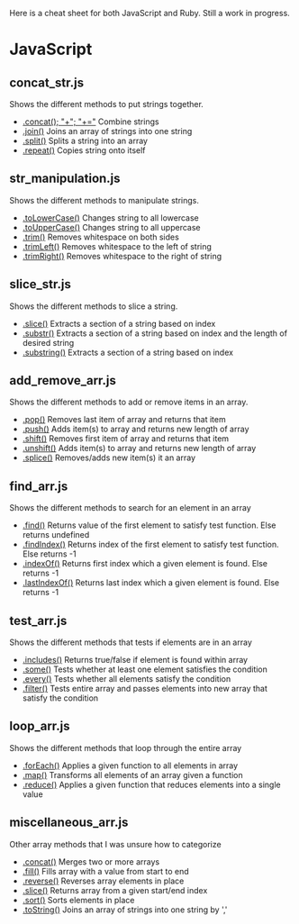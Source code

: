 Here is a cheat sheet for both JavaScript and Ruby. Still a work in progress.

# JavaScript

## concat_str.js

Shows the different methods to put strings together.

- [.concat(); "+"; "+="](https://developer.mozilla.org/en-US/docs/Web/JavaScript/Reference/Global_Objects/String/concat) Combine strings
- [.join()](https://developer.mozilla.org/en-US/docs/Web/JavaScript/Reference/Global_Objects/Array/join) Joins an array of strings into one string
- [.split()](https://developer.mozilla.org/en-US/docs/Web/JavaScript/Reference/Global_Objects/String/split) Splits a string into an array
- [.repeat()](https://developer.mozilla.org/en-US/docs/Web/JavaScript/Reference/Global_Objects/String/repeat) Copies string onto itself

## str_manipulation.js

Shows the different methods to manipulate strings.

- [.toLowerCase()](https://developer.mozilla.org/en-US/docs/Web/JavaScript/Reference/Global_Objects/String/toLowerCase) Changes string to all lowercase
- [.toUpperCase()](https://developer.mozilla.org/en-US/docs/Web/JavaScript/Reference/Global_Objects/String/toUpperCase) Changes string to all uppercase
- [.trim()](https://developer.mozilla.org/en-US/docs/Web/JavaScript/Reference/Global_Objects/String/Trim) Removes whitespace on both sides
- [.trimLeft()](https://developer.mozilla.org/en-US/docs/Web/JavaScript/Reference/Global_Objects/String/TrimLeft) Removes whitespace to the left of string
- [.trimRight()](https://developer.mozilla.org/en-US/docs/Web/JavaScript/Reference/Global_Objects/String/TrimRight) Removes whitespace to the right of string

## slice_str.js

Shows the different methods to slice a string.

- [.slice()](https://developer.mozilla.org/en-US/docs/Web/JavaScript/Reference/Global_Objects/String/slice) Extracts a section of a string based on index
- [.substr()](https://developer.mozilla.org/en-US/docs/Web/JavaScript/Reference/Global_Objects/String/substr) Extracts a section of a string based on index and the length of desired string
- [.substring()](https://developer.mozilla.org/en-US/docs/Web/JavaScript/Reference/Global_Objects/String/substring) Extracts a section of a string based on index

## add_remove_arr.js

Shows the different methods to add or remove items in an array.

- [.pop()](https://developer.mozilla.org/en-US/docs/Web/JavaScript/Reference/Global_Objects/Array/pop) Removes last item of array and returns that item
- [.push()](https://developer.mozilla.org/en-US/docs/Web/JavaScript/Reference/Global_Objects/Array/push) Adds item(s) to array and returns new length of array
- [.shift()](https://developer.mozilla.org/en-US/docs/Web/JavaScript/Reference/Global_Objects/Array/shift) Removes first item of array and returns that item
- [.unshift()](https://developer.mozilla.org/en-US/docs/Web/JavaScript/Reference/Global_Objects/Array/unshift) Adds item(s) to array and returns new length of array
- [.splice()](https://developer.mozilla.org/en-US/docs/Web/JavaScript/Reference/Global_Objects/Array/splice) Removes/adds new item(s) it an array

## find_arr.js

Shows the different methods to search for an element in an array

- [.find()](https://developer.mozilla.org/en-US/docs/Web/JavaScript/Reference/Global_Objects/Array/find) Returns value of the first element to satisfy test function. Else returns undefined
- [.findIndex()](https://developer.mozilla.org/en-US/docs/Web/JavaScript/Reference/Global_Objects/Array/findIndex) Returns index of the first element to satisfy test function. Else returns -1
- [.indexOf()](https://developer.mozilla.org/en-US/docs/Web/JavaScript/Reference/Global_Objects/Array/indexOf) Returns first index which a given element is found. Else returns -1
- [.lastIndexOf()](https://developer.mozilla.org/en-US/docs/Web/JavaScript/Reference/Global_Objects/Array/lastIndexOf) Returns last index which a given element is found. Else returns -1

## test_arr.js

Shows the different methods that tests if elements are in an array

- [.includes()](https://developer.mozilla.org/en-US/docs/Web/JavaScript/Reference/Global_Objects/Array/includes) Returns true/false if element is found within array
- [.some()](https://developer.mozilla.org/en-US/docs/Web/JavaScript/Reference/Global_Objects/Array/some) Tests whether at least one element satisfies the condition
- [.every()](https://developer.mozilla.org/en-US/docs/Web/JavaScript/Reference/Global_Objects/Array/every) Tests whether all elements satisfy the condition
- [.filter()](https://developer.mozilla.org/en-US/docs/Web/JavaScript/Reference/Global_Objects/Array/filter) Tests entire array and passes elements into new array that satisfy the condition

## loop_arr.js

Shows the different methods that loop through the entire array

- [.forEach()](https://developer.mozilla.org/en-US/docs/Web/JavaScript/Reference/Global_Objects/Array/forEach) Applies a given function to all elements in array
- [.map()](https://developer.mozilla.org/en-US/docs/Web/JavaScript/Reference/Global_Objects/Array/map) Transforms all elements of an array given a function
- [.reduce()](https://developer.mozilla.org/en-US/docs/Web/JavaScript/Reference/Global_Objects/Array/Reduce) Applies a given function that reduces elements into a single value

## miscellaneous_arr.js

Other array methods that I was unsure how to categorize

- [.concat()](https://developer.mozilla.org/en-US/docs/Web/JavaScript/Reference/Global_Objects/Array/concat) Merges two or more arrays
- [.fill()](https://developer.mozilla.org/en-US/docs/Web/JavaScript/Reference/Global_Objects/Array/fill) Fills array with a value from start to end
- [.reverse()](https://developer.mozilla.org/en-US/docs/Web/JavaScript/Reference/Global_Objects/Array/reverse) Reverses array elements in place
- [.slice()](https://developer.mozilla.org/en-US/docs/Web/JavaScript/Reference/Global_Objects/Array/slice) Returns array from a given start/end index
- [.sort()](https://developer.mozilla.org/en-US/docs/Web/JavaScript/Reference/Global_Objects/Array/sort) Sorts elements in place
- [.toString()](https://developer.mozilla.org/en-US/docs/Web/JavaScript/Reference/Global_Objects/Array/toString) Joins an array of strings into one string by ','
